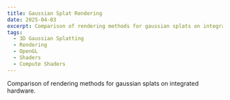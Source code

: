 ```yaml
---
title: Gaussian Splat Rendering
date: 2025-04-03
excerpt: Comparison of rendering methods for gaussian splats on integrated hardware.
tags: 
  - 3D Gaussian Splatting
  - Rendering
  - OpenGL
  - Shaders
  - Compute Shaders
---
```


Comparison of rendering methods for gaussian splats on integrated hardware.
